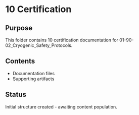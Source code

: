 # 10 Certification

## Purpose
This folder contains 10 certification documentation for 01-90-02_Cryogenic_Safety_Protocols.

## Contents
- Documentation files
- Supporting artifacts

## Status
Initial structure created - awaiting content population.

